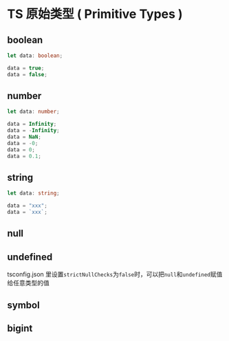 # TS 原始类型 ( Primitive Types )

## boolean

```ts
let data: boolean;

data = true;
data = false;
```

## number

```ts
let data: number;

data = Infinity;
data = -Infinity;
data = NaN;
data = -0;
data = 0;
data = 0.1;
```

## string

```ts
let data: string;

data = "xxx";
data = `xxx`;
```

## null

## undefined

tsconfig.json 里设置`strictNullChecks`为`false`时，可以把`null`和`undefined`赋值给任意类型的值

## symbol

## bigint
